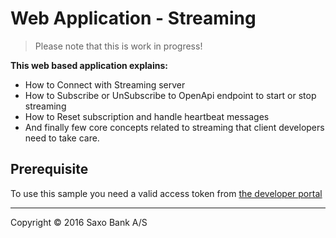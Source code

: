 # Web Application - Streaming
> Please note that this is work in progress!

**This web based application explains:**
* How to Connect with Streaming server
* How to Subscribe or UnSubscribe to OpenApi endpoint to start or stop streaming
* How to Reset subscription and handle heartbeat messages
* And finally few core concepts related to streaming that client developers need to take care.

## Prerequisite
To use this sample you need a valid access token from [the developer portal](https://developer.saxobank.com/sim/openapi/portal/)

---
Copyright © 2016 Saxo Bank A/S

